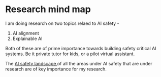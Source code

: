 # Research mind map

I am doing research on two topics relaed to AI safety - 

1. AI alignment
2. Explainable AI

Both of these are of prime importance towards building safety critical AI systems. Be it private tutor for kids, or a pilot virtual assistant. 

The [AI safety landscape ](https://excalidraw.com/#json=GO8RWN28AbMItnrUdNz4s,HtspOk5X5Vd1YwaIZ_pymw)of all the areas under AI safety that are under research are of key importance for my research.

